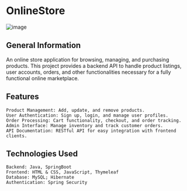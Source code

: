 # OnlineStore
![image](https://github.com/user-attachments/assets/7af6f1aa-ac42-4828-8943-33a6a025d872)

## General Information
An online store application for browsing, managing, and purchasing products. This project provides a backend API to handle product listings, user accounts, orders, and other functionalities necessary for a fully functional online marketplace.

## Features
    Product Management: Add, update, and remove products.
    User Authentication: Sign up, login, and manage user profiles.
    Order Processing: Cart functionality, checkout, and order tracking.
    Admin Interface: Manage inventory and track customer orders.
    API Documentation: RESTful API for easy integration with frontend clients.

## Technologies Used
    Backend: Java, SpringBoot
    Frontend: HTML & CSS, JavaScript, Thymeleaf
    Database: MySQL; Hibernate
    Authentication: Spring Security

